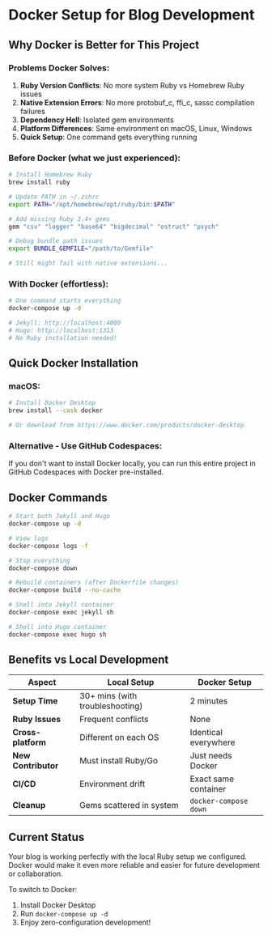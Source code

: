# Docker Setup for Blog Development

## Why Docker is Better for This Project

### Problems Docker Solves:
1. **Ruby Version Conflicts**: No more system Ruby vs Homebrew Ruby issues
2. **Native Extension Errors**: No more protobuf_c, ffi_c, sassc compilation failures  
3. **Dependency Hell**: Isolated gem environments
4. **Platform Differences**: Same environment on macOS, Linux, Windows
5. **Quick Setup**: One command gets everything running

### Before Docker (what we just experienced):
```bash
# Install Homebrew Ruby
brew install ruby

# Update PATH in ~/.zshrc
export PATH="/opt/homebrew/opt/ruby/bin:$PATH"

# Add missing Ruby 3.4+ gems
gem "csv" "logger" "base64" "bigdecimal" "ostruct" "psych"

# Debug bundle path issues
export BUNDLE_GEMFILE="/path/to/Gemfile"

# Still might fail with native extensions...
```

### With Docker (effortless):
```bash
# One command starts everything
docker-compose up -d

# Jekyll: http://localhost:4000
# Hugo: http://localhost:1313
# No Ruby installation needed!
```

## Quick Docker Installation

### macOS:
```bash
# Install Docker Desktop
brew install --cask docker

# Or download from https://www.docker.com/products/docker-desktop
```

### Alternative - Use GitHub Codespaces:
If you don't want to install Docker locally, you can run this entire project in GitHub Codespaces with Docker pre-installed.

## Docker Commands

```bash
# Start both Jekyll and Hugo
docker-compose up -d

# View logs
docker-compose logs -f

# Stop everything
docker-compose down

# Rebuild containers (after Dockerfile changes)
docker-compose build --no-cache

# Shell into Jekyll container
docker-compose exec jekyll sh

# Shell into Hugo container  
docker-compose exec hugo sh
```

## Benefits vs Local Development

| Aspect | Local Setup | Docker Setup |
|--------|-------------|--------------|
| **Setup Time** | 30+ mins (with troubleshooting) | 2 minutes |
| **Ruby Issues** | Frequent conflicts | None |
| **Cross-platform** | Different on each OS | Identical everywhere |
| **New Contributor** | Must install Ruby/Go | Just needs Docker |
| **CI/CD** | Environment drift | Exact same container |
| **Cleanup** | Gems scattered in system | `docker-compose down` |

## Current Status

Your blog is working perfectly with the local Ruby setup we configured. Docker would make it even more reliable and easier for future development or collaboration.

To switch to Docker:
1. Install Docker Desktop
2. Run `docker-compose up -d`
3. Enjoy zero-configuration development!
